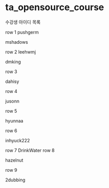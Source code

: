 # ta_opensource_course

수강생 아이디 목록

row 1
pushgerm


mshadows


row 2
leehwmj

dmking

row 3

dahisy

row 4

jusonn

row 5

hyunnaa

row 6

inhyuck222

row 7
DrinkWater
row 8

hazelnut

row 9

2dubbing
